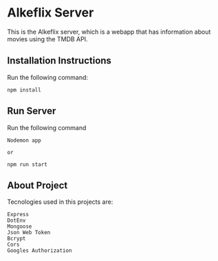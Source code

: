 # Alkeflix Server

This is the Alkeflix server, which is a webapp that has information about movies using the TMDB API. 

## Installation Instructions
Run the following command:
````
npm install
````

## Run Server
Run the following command
```
Nodemon app

or

npm run start
```

## About Project
Tecnologies used in this projects are:
```
Express
DotEnv
Mongoose
Json Web Token
Bcrypt
Cors
Googles Authorization
```
